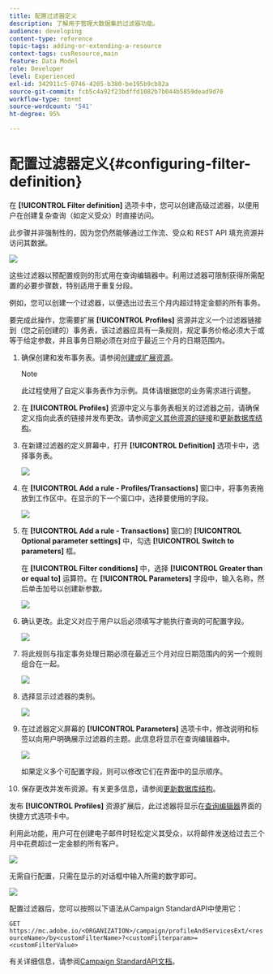 ```yaml
---
title: 配置过滤器定义
description: 了解用于管理大数据集的过滤器功能。
audience: developing
content-type: reference
topic-tags: adding-or-extending-a-resource
context-tags: cusResource,main
feature: Data Model
role: Developer
level: Experienced
exl-id: 342911c5-0746-4205-b380-be195b9cb82a
source-git-commit: fcb5c4a92f23bdffd1082b7b044b5859dead9d70
workflow-type: tm+mt
source-wordcount: '541'
ht-degree: 95%

---
```


# 配置过滤器定义{#configuring-filter-definition}

在 **[!UICONTROL Filter definition]** 选项卡中，您可以创建高级过滤器，以便用户在创建复杂查询（如定义受众）时直接访问。

此步骤并非强制性的，因为您仍然能够通过工作流、受众和 REST API 填充资源并访问其数据。

![](assets/custom_resource_filter-definition.png)

这些过滤器以预配置规则的形式用在查询编辑器中。利用过滤器可限制获得所需配置的必要步骤数，特别适用于重复分段。

例如，您可以创建一个过滤器，以便选出过去三个月内超过特定金额的所有事务。

要完成此操作，您需要扩展 **[!UICONTROL Profiles]** 资源并定义一个过滤器链接到（您之前创建的）事务表，该过滤器应具有一条规则，规定事务价格必须大于或等于给定参数，并且事务日期必须在对应于最近三个月的日期范围内。

1. 确保创建和发布事务表。请参阅[创建或扩展资源](../../developing/using/creating-or-extending-the-resource.md)。

   >[!NOTE]
   >
   >此过程使用了自定义事务表作为示例。具体请根据您的业务需求进行调整。

1. 在 **[!UICONTROL Profiles]** 资源中定义与事务表相关的过滤器之前，请确保定义指向此表的链接并发布更改。请参阅[定义其他资源的链接](../../developing/using/configuring-the-resource-s-data-structure.md#defining-links-with-other-resources)和[更新数据库结构](../../developing/using/updating-the-database-structure.md)。
1. 在新建过滤器的定义屏幕中，打开 **[!UICONTROL Definition]** 选项卡中，选择事务表。

   ![](assets/custom_resource_filter-definition_example-empty.png)

1. 在 **[!UICONTROL Add a rule - Profiles/Transactions]** 窗口中，将事务表拖放到工作区中。在显示的下一个窗口中，选择要使用的字段。

   ![](assets/custom_resource_filter-definition_example-field.png)

1. 在 **[!UICONTROL Add a rule - Transactions]** 窗口的 **[!UICONTROL Optional parameter settings]** 中，勾选 **[!UICONTROL Switch to parameters]** 框。

   在 **[!UICONTROL Filter conditions]** 中，选择 **[!UICONTROL Greater than or equal to]** 运算符。在 **[!UICONTROL Parameters]** 字段中，输入名称，然后单击加号以创建新参数。

   ![](assets/custom_resource_filter-definition_example-parameter.png)

1. 确认更改。此定义对应于用户以后必须填写才能执行查询的可配置字段。

   ![](assets/custom_resource_filter-definition_ex_edit-rule.png)

1. 将此规则与指定事务处理日期必须在最近三个月对应日期范围内的另一个规则组合在一起。

   ![](assets/custom_resource_filter-definition_example.png)

1. 选择显示过滤器的类别。

   ![](assets/custom_resource_filter-definition_category.png)

1. 在过滤器定义屏幕的 **[!UICONTROL Parameters]** 选项卡中，修改说明和标签以向用户明确展示过滤器的主题。此信息将显示在查询编辑器中。

   ![](assets/custom_resource_filter-definition_parameters.png)

   如果定义多个可配置字段，则可以修改它们在界面中的显示顺序。

1. 保存更改并发布资源。有关更多信息，请参阅[更新数据库结构](../../developing/using/updating-the-database-structure.md)。

发布 **[!UICONTROL Profiles]** 资源扩展后，此过滤器将显示在[查询编辑器](../../automating/using/editing-queries.md)界面的快捷方式选项卡中。

利用此功能，用户可在创建电子邮件时轻松定义其受众，以将邮件发送给过去三个月中花费超过一定金额的所有客户。

![](assets/custom_resource_filter-definition_email-audience.png)

无需自行配置，只需在显示的对话框中输入所需的数字即可。

![](assets/custom_resource_filter-definition_email-audience_filter.png)

配置过滤器后，您可以按照以下语法从Campaign StandardAPI中使用它：

`GET https://mc.adobe.io/<ORGANIZATION>/campaign/profileAndServicesExt/<resourceName>/by<customFilterName>?<customFilterparam>=<customFilterValue>`

有关详细信息，请参阅[Campaign StandardAPI文档](../../api/using/filtering.md#custom-filters)。
